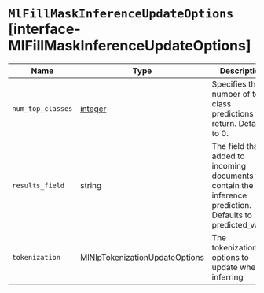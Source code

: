 # `MlFillMaskInferenceUpdateOptions` [interface-MlFillMaskInferenceUpdateOptions]

| Name | Type | Description |
| - | - | - |
| `num_top_classes` | [integer](./integer.md) | Specifies the number of top class predictions to return. Defaults to 0. |
| `results_field` | string | The field that is added to incoming documents to contain the inference prediction. Defaults to predicted_value. |
| `tokenization` | [MlNlpTokenizationUpdateOptions](./MlNlpTokenizationUpdateOptions.md) | The tokenization options to update when inferring |
